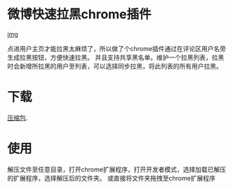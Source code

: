 # 微博快速拉黑chrome插件

[img](https://raw.githubusercontent.com/lxhyl/weibo-block/master/img/weibo.png)


点进用户主页才能拉黑太麻烦了，所以做了个chrome插件通过在评论区用户名旁生成拉黑按钮，方便快速拉黑。
并且支持共享黑名单。维护一个拉黑列表，拉黑时会新增所拉黑的用户至列表，可以选择同步拉黑，将此列表的所有用户拉黑。


# 下载   

[压缩包](https://github.com/lxhyl/weibo-block/raw/master/%E5%BE%AE%E5%8D%9A%E6%8B%89%E9%BB%91.zip).     


 
# 使用

解压文件至任意目录，打开chrome扩展程序，打开开发者模式，选择加载已解压的扩展程序，选择解压后的文件夹。
或直接将文件夹拖拽至chrome扩展程序

